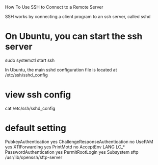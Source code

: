 How To Use SSH to Connect to a Remote Server

SSH works by connecting a client program to an ssh server, called sshd


# On Ubuntu, you can start the ssh server
sudo systemctl start ssh


In Ubuntu, the main sshd configuration file is located at /etc/ssh/sshd_config

# view ssh config
cat /etc/ssh/sshd_config


# default setting 
PubkeyAuthentication yes
ChallengeResponseAuthentication no
UsePAM yes
X11Forwarding yes
PrintMotd no
AcceptEnv LANG LC_*
PasswordAuthentication yes
PermitRootLogin yes
Subsystem       sftp    /usr/lib/openssh/sftp-server
